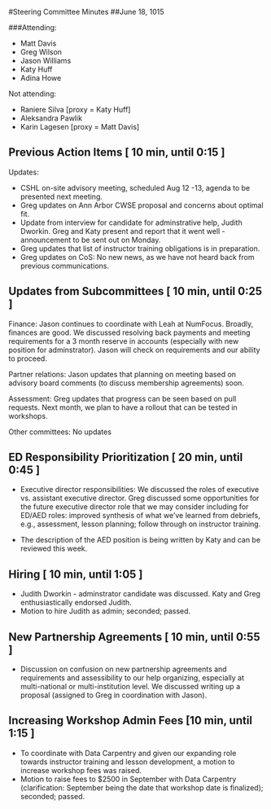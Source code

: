 #Steering Committee Minutes
##June 18, 1015

###Attending:
* Matt Davis
* Greg Wilson
* Jason Williams
* Katy Huff
* Adina Howe

Not attending:
* Raniere Silva [proxy = Katy Huff]
* Aleksandra Pawlik  
* Karin Lagesen [proxy = Matt Davis]



## Previous Action Items [ 10 min, until 0:15 ]
Updates:

* CSHL on-site advisory meeting, scheduled Aug 12 -13, agenda to be presented next meeting. 
* Greg updates on Ann Arbor CWSE proposal and concerns about optimal fit.
* Update from interview for candidate for adminstrative help, Judith Dworkin.  Greg and Katy present and report that it went well - announcement to be sent out on Monday.
* Greg updates that list of instructor training obligations is in preparation.
* Greg updates on CoS:  No new news, as we have not heard back from previous communications.

## Updates from Subcommittees [ 10 min, until 0:25 ]

Finance:  Jason continues to coordinate with Leah at NumFocus. Broadly, finances are good.  We discussed resolving back payments and meeting requirements for a 3 month reserve in accounts (especially with new position for adminstrator).  Jason will check on requirements and our ability to proceed. 

Partner relations: Jason updates that planning on meeting based on advisory board comments (to discuss membership agreements) soon.
 
Assessment:  Greg updates that progress can be seen based on pull requests.  Next month, we plan to have a rollout that can be tested in workshops.

Other committees:  No updates

## ED Responsibility Prioritization [ 20 min, until 0:45 ]
* Executive director responsibilities:  We discussed the roles of executive vs. assistant executive director.  Greg discussed some opportunities for the future executive director role that we may consider including for ED/AED roles:  improved synthesis of what we’ve learned from debriefs, e.g., assessment, lesson planning; follow through on instructor training.

* The description of the AED position is being written by Katy and can be reviewed this week.

## Hiring [ 10 min, until 1:05 ]
* Judith Dworkin - adminstrator candidate was discussed. Katy and Greg enthusiastically endorsed Judith.
* Motion to hire Judith as admin; seconded; passed.

## New Partnership Agreements [ 10 min, until 0:55 ]
* Discussion on confusion on new partnership agreements and requirements and assessibility to our help organizing, especially at multi-national or multi-institution level.  We discussed writing up a proposal (assigned to Greg in coordination with Jason).

## Increasing Workshop Admin Fees [10 min, until 1:15 ]
* To coordinate with Data Carpentry and given our expanding role towards instructor training and lesson development, a motion to increase workshop fees was raised.
* Motion to raise fees to $2500 in September with Data Carpentry (clarification:  September being the date that workshop date is finalized); seconded; passed.
